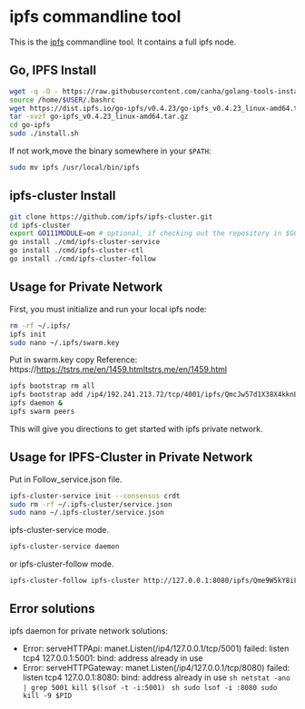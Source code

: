# ipfs commandline tool

This is the [ipfs](http://ipfs.io) commandline tool. It contains a full ipfs node.

## Go, IPFS Install
```sh
wget -q -O - https://raw.githubusercontent.com/canha/golang-tools-install-script/master/goinstall.sh | bash
source /home/$USER/.bashrc
wget https://dist.ipfs.io/go-ipfs/v0.4.23/go-ipfs_v0.4.23_linux-amd64.tar.gz
tar -xvzf go-ipfs_v0.4.23_linux-amd64.tar.gz
cd go-ipfs
sudo ./install.sh
```
If not work,move the binary somewhere in your `$PATH`:
```sh
sudo mv ipfs /usr/local/bin/ipfs
```
## ipfs-cluster Install

```sh
git clone https://github.com/ipfs/ipfs-cluster.git
cd ipfs-cluster
export GO111MODULE=on # optional, if checking out the repository in $GOPATH.
go install ./cmd/ipfs-cluster-service
go install ./cmd/ipfs-cluster-ctl
go install ./cmd/ipfs-cluster-follow
```

## Usage for Private Network
First, you must initialize and run your local ipfs node:

```sh
rm -rf ~/.ipfs/
ipfs init
sudo nano ~/.ipfs/swarm.key
```
Put in swarm.key copy 
Reference: https://https://tstrs.me/en/1459.htmltstrs.me/en/1459.html

```sh
ipfs bootstrap rm all
ipfs bootstrap add /ip4/192.241.213.72/tcp/4001/ipfs/QmcJw57d1X38X4kknLWHh4gKNhB4yfj9cQitwQpCEFFdz5
ipfs daemon &
ipfs swarm peers
```
This will give you directions to get started with ipfs private network.

## Usage for IPFS-Cluster in Private Network
Put in Follow_service.json file.
```sh
ipfs-cluster-service init --consensus crdt
sudo rm -rf ~/.ipfs-cluster/service.json
sudo nano ~/.ipfs-cluster/service.json
```
ipfs-cluster-service mode.
```sh
ipfs-cluster-service daemon
```
or 
ipfs-cluster-follow mode.
```sh
ipfs-cluster-follow ipfs-cluster http://127.0.0.1:8080/ipfs/Qme9W5kY8iL7xUo1r61HC83453jW6zrRu9Eefqh3DAx4Yj
```
## Error solutions
ipfs daemon for private network solutions:
- Error: serveHTTPApi: manet.Listen(/ip4/127.0.0.1/tcp/5001) failed: listen tcp4 127.0.0.1:5001: bind: address already in use
- Error: serveHTTPGateway: manet.Listen(/ip4/127.0.0.1/tcp/8080) failed: listen tcp4 127.0.0.1:8080: bind: address already in use
``sh
netstat -ano | grep 5001
kill $(lsof -t -i:5001)
``
``sh
sudo lsof -i :8080
sudo kill -9 $PID
``
